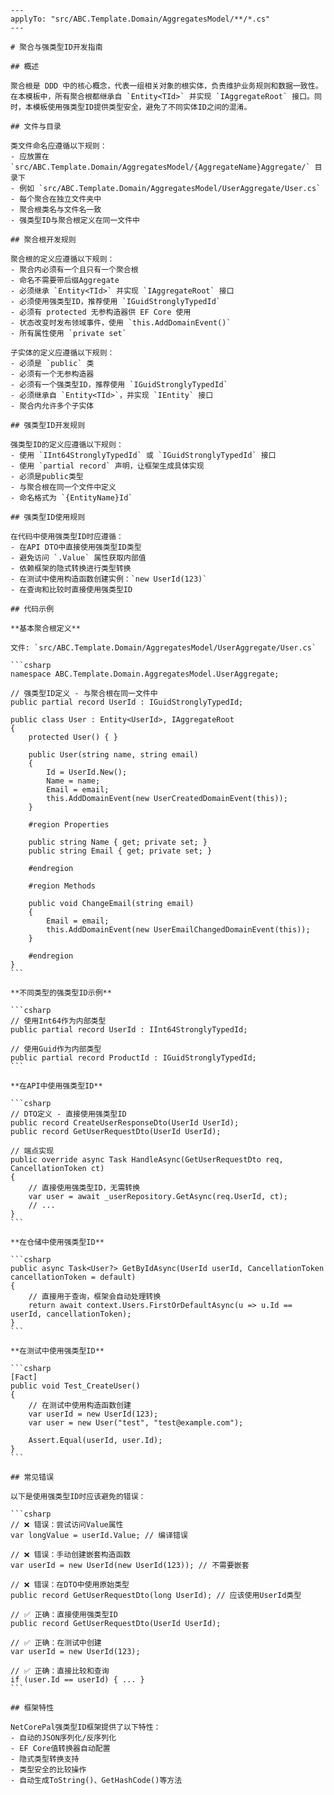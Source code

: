 ````instructions
---
applyTo: "src/ABC.Template.Domain/AggregatesModel/**/*.cs"
---

# 聚合与强类型ID开发指南

## 概述

聚合根是 DDD 中的核心概念，代表一组相关对象的根实体，负责维护业务规则和数据一致性。在本模板中，所有聚合根都继承自 `Entity<TId>` 并实现 `IAggregateRoot` 接口。同时，本模板使用强类型ID提供类型安全，避免了不同实体ID之间的混淆。

## 文件与目录

类文件命名应遵循以下规则：
- 应放置在 `src/ABC.Template.Domain/AggregatesModel/{AggregateName}Aggregate/` 目录下
- 例如 `src/ABC.Template.Domain/AggregatesModel/UserAggregate/User.cs`
- 每个聚合在独立文件夹中
- 聚合根类名与文件名一致
- 强类型ID与聚合根定义在同一文件中

## 聚合根开发规则

聚合根的定义应遵循以下规则：
- 聚合内必须有一个且只有一个聚合根
- 命名不需要带后缀Aggregate
- 必须继承 `Entity<TId>` 并实现 `IAggregateRoot` 接口
- 必须使用强类型ID，推荐使用 `IGuidStronglyTypedId`
- 必须有 protected 无参构造器供 EF Core 使用
- 状态改变时发布领域事件，使用 `this.AddDomainEvent()`
- 所有属性使用 `private set`

子实体的定义应遵循以下规则：
- 必须是 `public` 类
- 必须有一个无参构造器
- 必须有一个强类型ID，推荐使用 `IGuidStronglyTypedId`
- 必须继承自 `Entity<TId>`，并实现 `IEntity` 接口
- 聚合内允许多个子实体

## 强类型ID开发规则

强类型ID的定义应遵循以下规则：
- 使用 `IInt64StronglyTypedId` 或 `IGuidStronglyTypedId` 接口
- 使用 `partial record` 声明，让框架生成具体实现
- 必须是public类型
- 与聚合根在同一个文件中定义
- 命名格式为 `{EntityName}Id`

## 强类型ID使用规则

在代码中使用强类型ID时应遵循：
- 在API DTO中直接使用强类型ID类型
- 避免访问 `.Value` 属性获取内部值
- 依赖框架的隐式转换进行类型转换
- 在测试中使用构造函数创建实例：`new UserId(123)`
- 在查询和比较时直接使用强类型ID

## 代码示例

**基本聚合根定义**

文件: `src/ABC.Template.Domain/AggregatesModel/UserAggregate/User.cs`

```csharp
namespace ABC.Template.Domain.AggregatesModel.UserAggregate;

// 强类型ID定义 - 与聚合根在同一文件中
public partial record UserId : IGuidStronglyTypedId;

public class User : Entity<UserId>, IAggregateRoot
{
    protected User() { }
    
    public User(string name, string email)
    {
        Id = UserId.New();
        Name = name;
        Email = email;
        this.AddDomainEvent(new UserCreatedDomainEvent(this));
    }

    #region Properties

    public string Name { get; private set; }
    public string Email { get; private set; }

    #endregion

    #region Methods

    public void ChangeEmail(string email)
    {
        Email = email;
        this.AddDomainEvent(new UserEmailChangedDomainEvent(this));
    }

    #endregion
}
```

**不同类型的强类型ID示例**

```csharp
// 使用Int64作为内部类型
public partial record UserId : IInt64StronglyTypedId;

// 使用Guid作为内部类型
public partial record ProductId : IGuidStronglyTypedId;
```

**在API中使用强类型ID**

```csharp
// DTO定义 - 直接使用强类型ID
public record CreateUserResponseDto(UserId UserId);
public record GetUserRequestDto(UserId UserId);

// 端点实现
public override async Task HandleAsync(GetUserRequestDto req, CancellationToken ct)
{
    // 直接使用强类型ID，无需转换
    var user = await _userRepository.GetAsync(req.UserId, ct);
    // ...
}
```

**在仓储中使用强类型ID**

```csharp
public async Task<User?> GetByIdAsync(UserId userId, CancellationToken cancellationToken = default)
{
    // 直接用于查询，框架会自动处理转换
    return await context.Users.FirstOrDefaultAsync(u => u.Id == userId, cancellationToken);
}
```

**在测试中使用强类型ID**

```csharp
[Fact]
public void Test_CreateUser()
{
    // 在测试中使用构造函数创建
    var userId = new UserId(123);
    var user = new User("test", "test@example.com");
    
    Assert.Equal(userId, user.Id);
}
```

## 常见错误

以下是使用强类型ID时应该避免的错误：

```csharp
// ❌ 错误：尝试访问Value属性
var longValue = userId.Value; // 编译错误

// ❌ 错误：手动创建嵌套构造函数
var userId = new UserId(new UserId(123)); // 不需要嵌套

// ❌ 错误：在DTO中使用原始类型
public record GetUserRequestDto(long UserId); // 应该使用UserId类型

// ✅ 正确：直接使用强类型ID
public record GetUserRequestDto(UserId UserId);

// ✅ 正确：在测试中创建
var userId = new UserId(123);

// ✅ 正确：直接比较和查询
if (user.Id == userId) { ... }
```

## 框架特性

NetCorePal强类型ID框架提供了以下特性：
- 自动的JSON序列化/反序列化
- EF Core值转换器自动配置
- 隐式类型转换支持
- 类型安全的比较操作
- 自动生成ToString()、GetHashCode()等方法